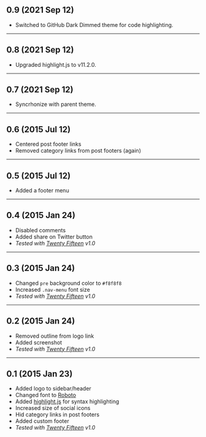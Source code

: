 ## 0.9 (2021 Sep 12)

- Switched to GitHub Dark Dimmed theme for code highlighting.

--------------------------------------------------------------------------------

## 0.8 (2021 Sep 12)

- Upgraded highlight.js to v11.2.0.

--------------------------------------------------------------------------------

## 0.7 (2021 Sep 12)

- Syncrhonize with parent theme.

--------------------------------------------------------------------------------

## 0.6 (2015 Jul 12)

- Centered post footer links
- Removed category links from post footers (again)

--------------------------------------------------------------------------------

## 0.5 (2015 Jul 12)

- Added a footer menu

--------------------------------------------------------------------------------

## 0.4 (2015 Jan 24)

- Disabled comments
- Added share on Twitter button
- *Tested with [Twenty Fifteen](https://wordpress.org/themes/twentyfifteen) v1.0*

--------------------------------------------------------------------------------

## 0.3 (2015 Jan 24)

- Changed `pre` background color to `#f8f8f8`
- Increased `.nav-menu` font size
- *Tested with [Twenty Fifteen](https://wordpress.org/themes/twentyfifteen) v1.0*

--------------------------------------------------------------------------------

## 0.2 (2015 Jan 24)

- Removed outline from logo link
- Added screenshot
- *Tested with [Twenty Fifteen](https://wordpress.org/themes/twentyfifteen) v1.0*

--------------------------------------------------------------------------------

## 0.1 (2015 Jan 23)

- Added logo to sidebar/header
- Changed font to [Roboto](http://www.google.com/fonts/specimen/Roboto)
- Added [highlight.js](https://highlightjs.org/) for syntax highlighting
- Increased size of social icons
- Hid category links in post footers
- Added custom footer
- *Tested with [Twenty Fifteen](https://wordpress.org/themes/twentyfifteen) v1.0*
